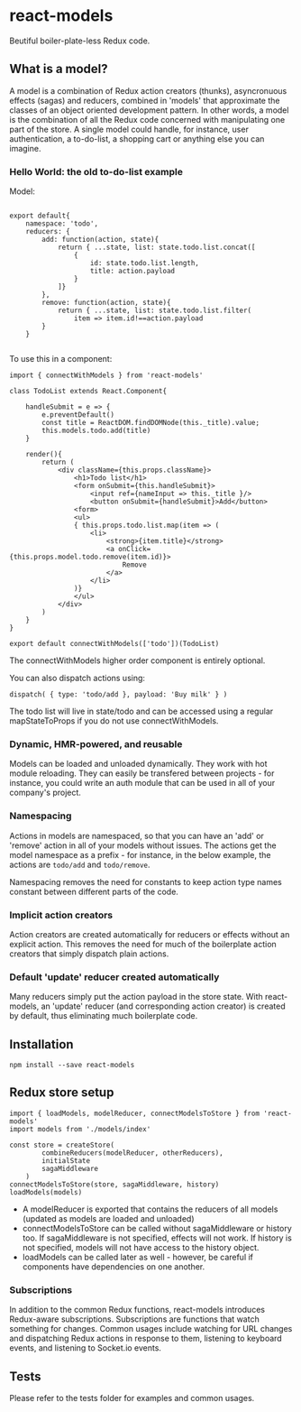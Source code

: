 # react-models

Beutiful boiler-plate-less Redux code.

## What is a model?

A model is a combination of Redux action creators (thunks), 
asyncronuous effects (sagas) and reducers, combined in 'models' that approximate the classes of an
object oriented development pattern. In other words, a model is the
combination of all the Redux code concerned with manipulating one part
of the store. A single model could handle, for instance, 
user authentication, a to-do-list, a shopping cart or anything else you
can imagine.

### Hello World: the old to-do-list example

Model:
```

export default{
    namespace: 'todo',
    reducers: {
        add: function(action, state){
            return { ...state, list: state.todo.list.concat([
                { 
                    id: state.todo.list.length,
                    title: action.payload
                }
            ]}
        },
        remove: function(action, state){
            return { ...state, list: state.todo.list.filter(
                item => item.id!==action.payload
        }
    }
    
```
To use this in a component:
```
import { connectWithModels } from 'react-models'

class TodoList extends React.Component{

    handleSubmit = e => {
        e.preventDefault()
        const title = ReactDOM.findDOMNode(this._title).value;
        this.models.todo.add(title)
    }
    
    render(){
        return (
            <div className={this.props.className}>
                <h1>Todo list</h1>
                <form onSubmit={this.handleSubmit}>
                    <input ref={nameInput => this._title }/>
                    <button onSubmit={handleSubmit}>Add</button>
                <form>
                <ul>
                { this.props.todo.list.map(item => (
                    <li>
                        <strong>{item.title}</strong>
                        <a onClick={this.props.model.todo.remove(item.id)}>
                            Remove
                        </a>
                    </li>
                )}
                </ul>
            </div>
        )
    }
}

export default connectWithModels(['todo'])(TodoList)
```
The connectWithModels higher order component is entirely optional. 

You can also dispatch actions using:
```
dispatch( { type: 'todo/add }, payload: 'Buy milk' } )
```
The todo list will live in state/todo and can be accessed using a regular mapStateToProps
if you do not use connectWithModels.

### Dynamic, HMR-powered, and reusable

Models can be loaded and unloaded dynamically. They work with hot module reloading.
They can easily be transfered between projects - for instance, you could write an
auth module that can be used in all of your company's project.

### Namespacing

Actions in models are namespaced, so that you can have an 'add' or 'remove' action
in all of your models without issues. The actions get the model namespace as a prefix - 
for instance, in the below example, the actions are `todo/add` and `todo/remove`.

Namespacing removes the need for constants to keep action type names constant between
different parts of the code.

### Implicit action creators

Action creators are created automatically for reducers or effects without an explicit action.
This removes the need for much of the boilerplate action creators that simply dispatch plain actions.

### Default 'update' reducer created automatically

Many reducers simply put the action payload in the store state. With react-models,
an 'update' reducer (and corresponding action creator) is created by default, thus
eliminating much boilerplate code.

## Installation

```$xslt
npm install --save react-models
```

## Redux store setup

```
import { loadModels, modelReducer, connectModelsToStore } from 'react-models'
import models from './models/index'

const store = createStore(
        combineReducers(modelReducer, otherReducers),
        initialState
        sagaMiddleware
    )
connectModelsToStore(store, sagaMiddleware, history)
loadModels(models)
```
* A modelReducer is exported that contains the reducers of all models
(updated as models are loaded and unloaded)
* connectModelsToStore can be called without sagaMiddleware or history too.
If sagaMiddleware is not specified, effects will not work.
If history is not specified, models will not have access to the history object.
* loadModels can be called later as well - however, be careful if components have dependencies on one another.

### Subscriptions

In addition to the common Redux functions, react-models introduces Redux-aware
subscriptions. Subscriptions are functions that watch something for changes.
Common usages include watching for URL changes and dispatching Redux actions in
response to them, listening to keyboard events, and listening to Socket.io events.

## Tests

Please refer to the tests folder for examples and common usages.

